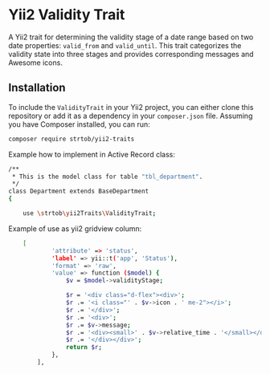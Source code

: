# Yii2 Validity Trait

A Yii2 trait for determining the validity stage of a date range based on two date properties: `valid_from` and `valid_until`. This trait categorizes the validity state into three stages and provides corresponding messages and Awesome icons.

## Installation

To include the `ValidityTrait` in your Yii2 project, you can either clone this repository or add it as a dependency in your `composer.json` file. Assuming you have Composer installed, you can run:

```bash
composer require strtob/yii2-traits
```

Example how to implement in Active Record class:

```bash
/**
 * This is the model class for table "tbl_department".
 */
class Department extends BaseDepartment
{

    use \strtob\yii2Traits\ValidityTrait;
```


Example of use as yii2 gridview column:

```bash
    [
            'attribute' => 'status',                
            'label' => yii::t('app', 'Status'), 
            'format' => 'raw',
            'value' => function ($model) {
                $v = $model->validityStage;

                $r = '<div class="d-flex"><div>';
                $r .= '<i class="' . $v->icon . ' me-2"></i>';
                $r .= '</div>';
                $r .= '<div>';
                $r .= $v->message;
                $r .= '<div><small>' . $v->relative_time . '</small></div>';
                $r .= '</div></div>';
                return $r;
            },
        ],
```
